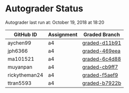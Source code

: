 # Autograder Status
Autograder last run at: October 19, 2018 at 18:20

| GitHub ID | Assignment | Graded Branch |
|-----------|------------|---------------|
| aychen99 | a4 | [graded-d11b91](https://github.com/Fall2018COMP401-001/a4-aychen99/tree/graded-d11b91) | 
| jph6366 | a4 | [graded-469eea](https://github.com/Fall2018COMP401-001/a4-jph6366/tree/graded-469eea) | 
| ma101521 | a4 | [graded-6c4d88](https://github.com/Fall2018COMP401-001/a4-ma101521/tree/graded-6c4d88) | 
| muyanpan | a4 | [graded-cb9ff7](https://github.com/Fall2018COMP401-001/a4-muyanpan/tree/graded-cb9ff7) | 
| rickytheman24 | a4 | [graded-f5aef9](https://github.com/Fall2018COMP401-001/a4-rickytheman24/tree/graded-f5aef9) | 
| ttran5593 | a4 | [graded-b7922b](https://github.com/Fall2018COMP401-001/a4-ttran5593/tree/graded-b7922b) | 
